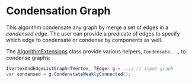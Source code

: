 # Condensation Graph

This algorithm condensate any graph by merge a set of edges in a _condensed edge_. The user can provide a predicate of edges to specify which edge to condensate or condense by components as well.

The [AlgorithmExtensions](AlgorithmExtensions.md) class provide various helpers, ```Condensate...```, to condense graphs:

```csharp
IVertexAndEdgeListGraph<TVertex, TEdge> g = ...; // input graph
var condensed = g.CondenstateWeaklyConnected();
```